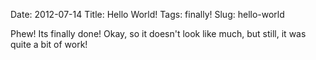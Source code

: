 Date: 2012-07-14
Title: Hello World!
Tags: finally!
Slug: hello-world

Phew! Its finally done! Okay, so it doesn't look like much, but still, it was quite a bit of work!
